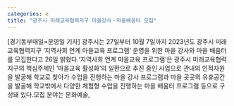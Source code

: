 ```yaml
---
categories: e
title: "광주시 미래교육협력지구 마을강사‧마을배움터 모집"
---
```

[경기동부매일=문영일 기자] 광주시는 27일부터 10월 7일까지 2023년도 광주시 미래교육협력지구 ‘지역사회 연계 마을교육 프로그램’ 운영을 위한 마을 강사와 마을 배움터를 모집한다고 26일 밝혔다.‘지역사회 연계 마을교육 프로그램’은 광주시 미래교육협력지구의 핵심주제인 ‘마을교육 활성화’의 일환으로 추진 중인 사업으로 관내의 인적자원을 발굴해 학교로 찾아가 수업을 진행하는 마을 강사 프로그램과 마을 곳곳의 유휴공간을 발굴해 학교밖에서 다양한 체험형 수업을 진행하는 마을 배움터 프로그램 등으로 구성돼 있다.모집 분야는 문화예술,